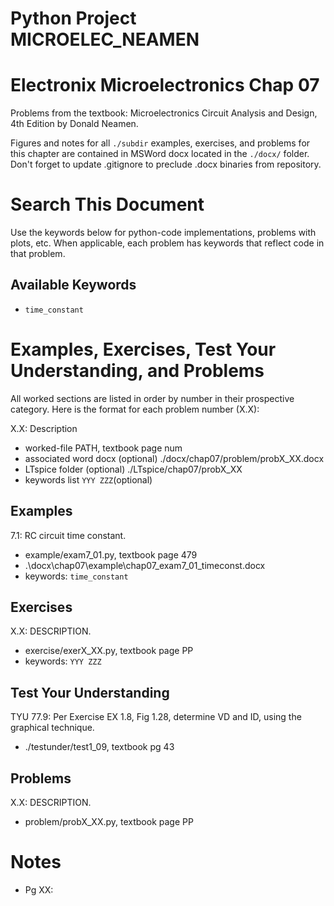 # Python Project MICROELEC_NEAMEN
# Electronix Microelectronics Chap 07
Problems from the textbook: Microelectronics Circuit Analysis and Design, 4th Edition by Donald Neamen.

Figures and notes for all `./subdir` examples, exercises, and problems for this
chapter are contained in MSWord docx located in the `./docx/` folder.
Don't forget to update .gitignore to preclude .docx binaries from repository.

# Search This Document
Use the keywords below for python-code implementations, problems with plots, etc.
When applicable, each problem has keywords that reflect code in that problem.

## Available Keywords
* `time_constant`


# Examples, Exercises, Test Your Understanding, and Problems
All worked sections are listed in order by number in their prospective category.
Here is the format for each problem number (X.X):

X.X: Description
* worked-file PATH, textbook page num
* associated word docx (optional)  ./docx/chap07/problem/probX_XX.docx
* LTspice folder (optional)   ./LTspice/chap07/probX_XX
* keywords list `YYY ZZZ`(optional)


## Examples
7.1: RC circuit time constant.
* example/exam7_01.py, textbook page 479
* .\docx\chap07\example\chap07_exam7_01_timeconst.docx
* keywords: `time_constant`


## Exercises
X.X: DESCRIPTION.
* exercise/exerX_XX.py, textbook page PP
* keywords: `YYY ZZZ`


## Test Your Understanding
TYU 77.9: Per Exercise EX 1.8, Fig 1.28, determine VD and ID, using the graphical technique.
* ./testunder/test1_09, textbook pg 43


## Problems
X.X: DESCRIPTION.
* problem/probX_XX.py, textbook page PP


# Notes
* Pg XX: 
